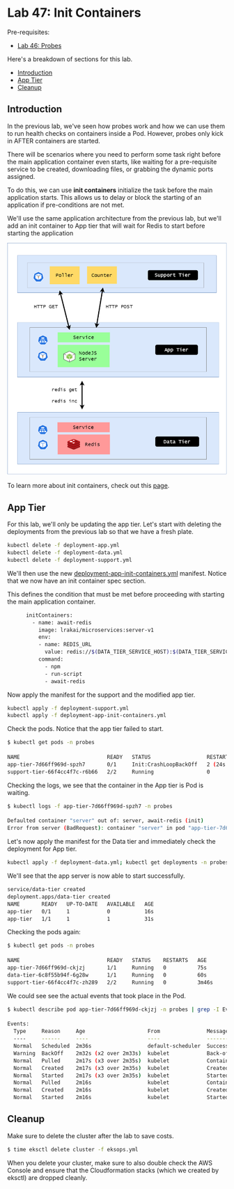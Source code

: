 
# Lab 47: Init Containers 

Pre-requisites:

- [Lab 46: Probes](../Lab46_Probes/README/md)

Here's a breakdown of sections for this lab.

- [Introduction](#introduction)
- [App Tier](#app-tier)
- [Cleanup](#cleanup)



## Introduction

In the previous lab, we've seen how probes work and how we can use them to run health checks on containers inside a Pod. However, probes only kick in AFTER containers are started.

There will be scenarios where you need to perform some task right before the main application container even starts, like waiting for a pre-requisite service to be created, downloading files, or grabbing the dynamic ports assigned.

To do this, we can use **init containers** initialize the task before the main application starts. This allows us to delay or block the starting of an application if pre-conditions are not met.

We'll use the same application architecture from the previous lab, but we'll add an init container to App tier that will wait for Redis to start before starting the application

<p align=center>
<img width=700 src="../Images/lab42-service-discovery-diag.png">
</p>

To learn more about init containers, check out this [page](../pages/04-Kubernetes/020-Probes.md).

## App Tier 

For this lab, we'll only be updating the app tier. Let's start with deleting the  deployments from the previous lab so that we have a fresh plate.

```bash
kubectl delete -f deployment-app.yml 
kubectl delete -f deployment-data.yml 
kubectl delete -f deployment-support.yml
```

We'll then use the new [deployment-app-init-containers.yml](manifests/deployment-app-init-containers.yml) manifest. Notice that we now have an init container spec section.

This defines the condition that must be met before proceeding with starting the main application container.

```bash
      initContainers:
        - name: await-redis
          image: lrakai/microservices:server-v1
          env:
          - name: REDIS_URL
            value: redis://$(DATA_TIER_SERVICE_HOST):$(DATA_TIER_SERVICE_PORT_REDIS)
          command:
            - npm
            - run-script
            - await-redis 
```

Now apply the manifest for the support and the modified app tier.

```bash
kubectl apply -f deployment-support.yml
kubectl apply -f deployment-app-init-containers.yml
```

Check the pods. Notice that the app tier failed to start.

```bash
$ kubectl get pods -n probes

NAME                            READY   STATUS                  RESTARTS      AGE
app-tier-7d66ff969d-spzh7       0/1     Init:CrashLoopBackOff   2 (24s ago)   43s
support-tier-66f4cc4f7c-r6b66   2/2     Running                 0             19m 
```

Checking the logs, we see that the container in the App tier is Pod is waiting.

```bash
$ kubectl logs -f app-tier-7d66ff969d-spzh7 -n probes

Defaulted container "server" out of: server, await-redis (init)
Error from server (BadRequest): container "server" in pod "app-tier-7d66ff969d-spzh7" is waiting to start: PodInitializing 
```

Let's now apply the manifest for the Data tier and immediately check the deployment for App tier.

```bash
kubectl apply -f deployment-data.yml; kubectl get deployments -n probes app-tier -w 
```

We'll see that the app server is now able to start successfully.

```bash
service/data-tier created
deployment.apps/data-tier created
NAME       READY   UP-TO-DATE   AVAILABLE   AGE
app-tier   0/1     1            0           16s
app-tier   1/1     1            1           31s 
```

Checking the pods again:

```bash
$ kubectl get pods -n probes

NAME                            READY   STATUS    RESTARTS   AGE
app-tier-7d66ff969d-ckjzj       1/1     Running   0          75s
data-tier-6c8f55b94f-6g28w      1/1     Running   0          60s
support-tier-66f4cc4f7c-zh289   2/2     Running   0          3m46s 
```

We could see see the actual events that took place in the Pod.

```bash
$ kubectl describe pod app-tier-7d66ff969d-ckjzj -n probes | grep -I Events -A 10

Events:
  Type     Reason     Age                    From               Message
  ----     ------     ----                   ----               -------
  Normal   Scheduled  2m36s                  default-scheduler  Successfully assigned probes/app-tier-7d66ff969d-ckjzj to ip-192-168-0-18.ap-southeast-1.compute.internal
  Warning  BackOff    2m32s (x2 over 2m33s)  kubelet            Back-off restarting failed container
  Normal   Pulled     2m17s (x3 over 2m35s)  kubelet            Container image "lrakai/microservices:server-v1" already present on machine
  Normal   Created    2m17s (x3 over 2m35s)  kubelet            Created container await-redis
  Normal   Started    2m17s (x3 over 2m35s)  kubelet            Started container await-redis
  Normal   Pulled     2m16s                  kubelet            Container image "lrakai/microservices:server-v1" already present on machine
  Normal   Created    2m16s                  kubelet            Created container server
  Normal   Started    2m16s                  kubelet            Started container server 
```

## Cleanup 

Make sure to delete the cluster after the lab to save costs.

```bash
$ time eksctl delete cluster -f eksops.yml 
```

When you delete your cluster, make sure to also double check the AWS Console and ensure that the Cloudformation stacks (which we created by eksctl) are dropped cleanly.

